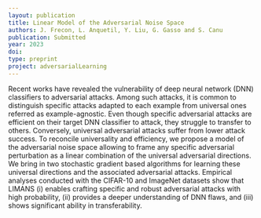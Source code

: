 ```yaml
---
layout: publication
title: Linear Model of the Adversarial Noise Space
authors: J. Frecon, L. Anquetil, Y. Liu, G. Gasso and S. Canu
publication: Submitted
year: 2023
doi:
type: preprint
project: adversarialLearning
---
```


Recent works have revealed the vulnerability of deep neural network (DNN) classifiers to adversarial attacks. Among such attacks, it is common to distinguish specific attacks adapted to each example from universal ones referred as example-agnostic. Even though specific adversarial attacks are efficient on their target DNN classifier to attack, they struggle to transfer to others. Conversely, universal adversarial attacks suffer from lower attack success. To reconcile universality and efficiency, we propose a model of the adversarial noise space allowing to frame any specific adversarial perturbation as a linear combination of the universal adversarial directions. We bring in two stochastic gradient based algorithms for learning these universal directions and the associated adversarial attacks. Empirical analyses conducted with the CIFAR-10 and ImageNet datasets show that LIMANS (i) enables crafting specific and robust adversarial attacks with high probability, (ii) provides a deeper understanding of DNN flaws, and (iii) shows significant ability in transferability.
